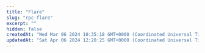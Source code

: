 ```yaml
---
title: "Flare"
slug: "rpc-flare"
excerpt: ""
hidden: false
createdAt: "Wed Mar 06 2024 10:35:18 GMT+0000 (Coordinated Universal Time)"
updatedAt: "Sat Apr 06 2024 12:20:25 GMT+0000 (Coordinated Universal Time)"
---
```


